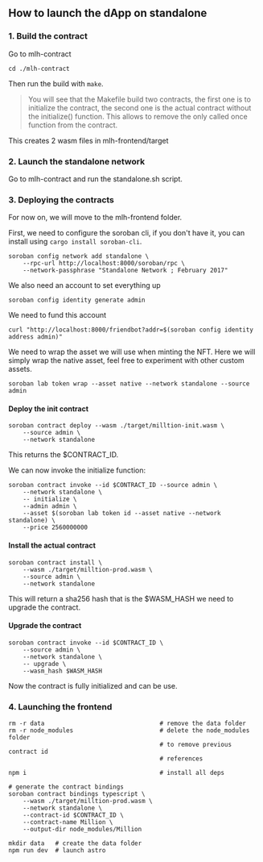 ## How to launch the dApp on standalone

### 1. Build the contract

Go to mlh-contract

```
cd ./mlh-contract
```

Then run the build with `make`.

> You will see that the Makefile build two contracts, the first one is to
> initialize the contract, the second one is the actual contract without
> the initialize() function. This allows to remove the only called once
> function from the contract.

This creates 2 wasm files in mlh-frontend/target

### 2. Launch the standalone network

Go to mlh-contract and run the standalone.sh script.

### 3. Deploying the contracts

For now on, we will move to the mlh-frontend folder.

First, we need to configure the soroban cli, if you don't have it, you can install using `cargo install soroban-cli`.

```
soroban config network add standalone \
    --rpc-url http://localhost:8000/soroban/rpc \
    --network-passphrase "Standalone Network ; February 2017"
```

We also need an account to set everything up

```
soroban config identity generate admin
```

We need to fund this account

```
curl "http://localhost:8000/friendbot?addr=$(soroban config identity address admin)"
```

We need to wrap the asset we will use when minting the NFT. Here
we will simply wrap the native asset, feel free to experiment with other
custom assets.

```
soroban lab token wrap --asset native --network standalone --source admin
```

#### Deploy the init contract

```
soroban contract deploy --wasm ./target/milltion-init.wasm \
    --source admin \
    --network standalone
```

This returns the $CONTRACT_ID.

We can now invoke the initialize function:

```
soroban contract invoke --id $CONTRACT_ID --source admin \
    --network standalone \
    -- initialize \
	--admin admin \
	--asset $(soroban lab token id --asset native --network standalone) \
	--price 2560000000
```

#### Install the actual contract

```
soroban contract install \
    --wasm ./target/milltion-prod.wasm \
    --source admin \
    --network standalone
```

This will return a sha256 hash that is the $WASM_HASH we need
to upgrade the contract.

#### Upgrade the contract

```
soroban contract invoke --id $CONTRACT_ID \
    --source admin \
    --network standalone \
    -- upgrade \
    --wasm_hash $WASM_HASH
```

Now the contract is fully initialized and can be use.

### 4. Launching the frontend

```
rm -r data                                # remove the data folder
rm -r node_modules                        # delete the node_modules folder
                                          # to remove previous contract id
                                          # references

npm i                                     # install all deps

# generate the contract bindings
soroban contract bindings typescript \
    --wasm ./target/milltion-prod.wasm \
	--network standalone \
	--contract-id $CONTRACT_ID \
	--contract-name Million \
	--output-dir node_modules/Million

mkdir data   # create the data folder
npm run dev  # launch astro
```
